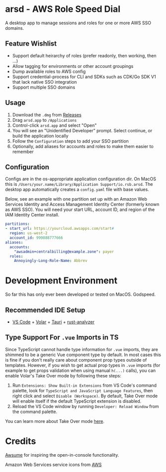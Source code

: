 # arsd - AWS Role Speed Dial

A desktop app to manage sessions and roles for one or more AWS SSO domains.

## Feature Wishlist

- Support default heirarchy of roles (prefer readonly, then working, then ...)
- Allow tagging for environments or other account groupings
- Dump available roles to AWS config
- Support credential-process for CLI and SDKs such as CDK/Go SDK V1 that lack native SSO integration
- Support multiple SSO domains

## Usage

1. Download the `.dmg` from [Releases](https://github.com/ryansb/arsd/releases)
2. Drag `arsd.app` to `/Applications`
3. Control-click `arsd.app` and select "Open"
4. You will see an "Unidentified Developer" prompt. Select continue, or build the application locally
5. Follow the `Configuration` steps to add your SSO partition
6. Optionally, add aliases for accounts and roles to make them easier to remember

## Configuration

Configs are in the os-appropriate application configuration dir. On MacOS this is `/Users/your.name/Library/Application Support/io.rsb.arsd`. The desktop app automatically creates a `config.yaml` file with base values.

Below, see an example with one partition set up with an Amazon Web Services Identity and Access Management Identity Center (formerly known as AWS SSO). You will need your start URL, account ID, and region of the IAM Identity Center install.

```yaml
partitions:
- start_url: https://yourcloud.awsapps.com/start#
  region: us-west-2
  account_id: 999888777666
aliases:
  accounts:
    "awsadmin+centralbilling@example.zone": payer
  roles:
    Annoyingly-Long-Role-Name: Abbrev
```

# Development Environment

So far this has only ever been developed or tested on MacOS. Godspeed.

## Recommended IDE Setup

- [VS Code](https://code.visualstudio.com/) + [Volar](https://marketplace.visualstudio.com/items?itemName=Vue.volar) + [Tauri](https://marketplace.visualstudio.com/items?itemName=tauri-apps.tauri-vscode) + [rust-analyzer](https://marketplace.visualstudio.com/items?itemName=rust-lang.rust-analyzer)

## Type Support For `.vue` Imports in TS

Since TypeScript cannot handle type information for `.vue` imports, they are shimmed to be a generic Vue component type by default. In most cases this is fine if you don't really care about component prop types outside of templates. However, if you wish to get actual prop types in `.vue` imports (for example to get props validation when using manual `h(...)` calls), you can enable Volar's Take Over mode by following these steps:

1. Run `Extensions: Show Built-in Extensions` from VS Code's command palette, look for `TypeScript and JavaScript Language Features`, then right click and select `Disable (Workspace)`. By default, Take Over mode will enable itself if the default TypeScript extension is disabled.
2. Reload the VS Code window by running `Developer: Reload Window` from the command palette.

You can learn more about Take Over mode [here](https://github.com/johnsoncodehk/volar/discussions/471).

# Credits

[Awsume](https://awsu.me) for inspiring the open-in-console functionality.

Amazon Web Services service icons from [AWS](https://aws.amazon.com/architecture/icons/)